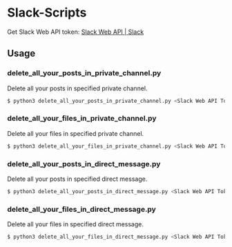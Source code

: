 # Slack-Scripts

Get Slack Web API token: [Slack Web API | Slack](https://api.slack.com/web)

## Usage

### delete_all_your_posts_in_private_channel.py

Delete all your posts in specified private channel.

```sh
$ python3 delete_all_your_posts_in_private_channel.py <Slack Web API Token> <Your Slack Name> <Private Channel Name>
```


### delete_all_your_files_in_private_channel.py

Delete all your files in specified private channel.

```sh
$ python3 delete_all_your_files_in_private_channel.py <Slack Web API Token> <Your Slack Name> <Private Channel Name>
```

### delete_all_your_posts_in_direct_message.py

Delete all your posts in specified direct message.

```sh
$ python3 delete_all_your_posts_in_direct_message.py <Slack Web API Token> <Your Slack Name> <Target user name>
```


### delete_all_your_files_in_direct_message.py

Delete all your files in specified direct message.

```sh
$ python3 delete_all_your_files_in_direct_message.py <Slack Web API Token> <Your Slack Name> <Target user name>
```
